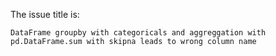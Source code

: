 The issue title is:

```text
DataFrame groupby with categoricals and aggreggation with pd.DataFrame.sum with skipna leads to wrong column name
```
